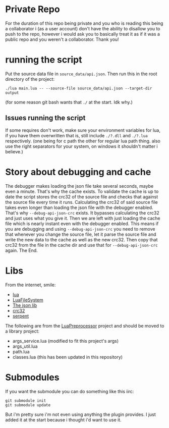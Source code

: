 
# Private Repo

For the duration of this repo being private and you who is reading this being
a collaborator i (as a user account) don't have the ability to disallow you to
push to the repo, however i would ask you to basically treat it as if it was a
public repo and you weren't a collaborator. Thank you!

# running the script

Put the source data file in `source_data/api.json`.
Then run this in the root directory of the project:
```
./lua main.lua -- --source-file source_data/api.json --target-dir output
```
(for some reason git bash wants that `./` at the start. Idk why.)

## Issues running the script

If some requires don't work, make sure your environment variables for lua,
if you have them overwritten that is, still include `./?.dll` and `./?.lua` respectively.
(one being for c path the other for regular lua path thing. also use the right separators
for your system, on windows it shouldn't matter i believe.)

# Story about debugging and cache

The debugger makes loading the json file take several seconds, maybe even a minute.
That's why the cache exists.
To validate the cache is up to date the script stores the crc32 of the source file
and checks that against the source file every time it runs.
Calculating the crc32 of said source file takes even longer than loading the json file
with the debugger enabled.
That's why `--debug-api-json-crc` exists. It bypasses calculating the crc32 and just
uses what you give it.
Then we are left with just loading the cache file which is nearly instant even with
the debugger enabled.
This means if you are debugging and using `--debug-api-json-crc` you need to remove
that whenever you change the source file, let it parse the source file and write the
new data to the cache as well as the new crc32. Then copy that crc32 from the file in
the cache dir and use that for `--debug-api-json-crc` again.
The End.

# Libs

From the internet, smile:
- [lua](http://www.lua.org/)
- [LuaFileSystem](https://keplerproject.github.io/luafilesystem/)
- [The json lib](https://github.com/rxi/json.lua)
- [crc32](https://gist.github.com/SafeteeWoW/080e784e5ebfda42cad486c58e6d26e4)
- [serpent](https://github.com/pkulchenko/serpent)

The following are from the [LuaPreprocessor](https://github.com/JanSharp/FactorioLuaPreprocessor) project and should be moved to a library project:
- args_service.lua (modified to fit this project's args)
- args_util.lua
- path.lua
- classes.lua (this has been updated in this repository)

# Submodules

If you want the submodule you can do something like this iirc:
```
git submodule init
git submodule update
```
But i'm pretty sure i'm not even using anything the plugin provides. I just added it at the start
because i thought i'd want to use it.
